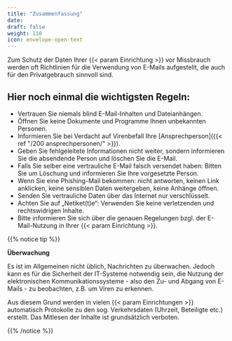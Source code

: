```yaml
---
title: "Zusammenfassung"
date: 
draft: false
weight: 110
icon: envelope-open-text
---
```


Zum Schutz der Daten Ihrer  {{< param Einrichtung >}} vor Missbrauch werden oft Richtlinien für die Verwendung von E-Mails aufgestellt, die auch für den Privatgebrauch sinnvoll sind.

## Hier noch einmal die wichtigsten Regeln:

- Vertrauen Sie niemals blind E-Mail-Inhalten und Dateianhängen.
- Öffnen Sie keine Dokumente und Programme Ihnen unbekannten Personen.
- Informieren Sie bei Verdacht auf Virenbefall Ihre [Ansprechperson]({{< ref "/200 ansprechpersonen/" >}}).
- Geben Sie fehlgeleitete Informationen nicht weiter, sondern informieren Sie die absendende Person und löschen Sie die E-Mail.
- Falls Sie selber eine vertrauliche E-Mail falsch versendet haben: Bitten Sie um Löschung und informieren Sie Ihre vorgesetzte Person.
- Wenn Sie eine Phishing-Mail bekommen: nicht antworten, keinen Link anklicken, keine sensiblen Daten weitergeben, keine Anhänge öffnen.
- Senden Sie vertrauliche Daten über das Internet nur verschlüsselt.
- Achten Sie auf „Netiket(t)e“: Verwenden Sie keine verletzenden und rechtswidrigen Inhalte.
- Bitte informieren Sie sich über die genauen Regelungen bzgl. der E-Mail-Nutzung in Ihrer {{< param Einrichtung >}}.

{{% notice tip %}}

**Überwachung**

Es ist im Allgemeinen nicht üblich, Nachrichten zu überwachen. Jedoch kann es für die Sicherheit der IT-Systeme notwendig sein, die Nutzung der elektronischen Kommunikationssysteme - also den Zu- und Abgang von E-Mails - zu beobachten, z.B. um Viren zu erkennen.

Aus diesem Grund werden in vielen {{< param Einrichtungen >}} automatisch Protokolle zu den sog. Verkehrsdaten (Uhrzeit, Beteiligte etc.) erstellt. Das Mitlesen der Inhalte ist grundsätzlich verboten.

{{% /notice %}}